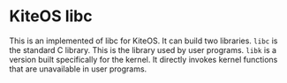 # KiteOS libc

This is an implemented of libc for KiteOS. It can build two libraries. `libc` is
the standard C library. This is the library used by user programs. `libk` is a
version built specifically for the kernel. It directly invokes kernel functions
that are unavailable in user programs.
